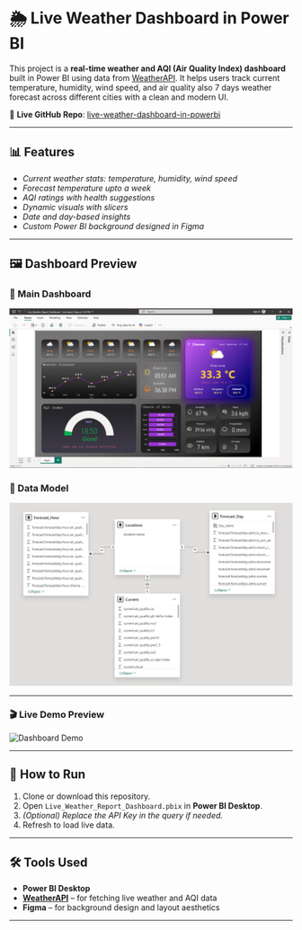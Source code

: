 # 🌦️ Live Weather Dashboard in Power BI

This project is a **real-time weather and AQI (Air Quality Index) dashboard** built in Power BI using data from [WeatherAPI](https://www.weatherapi.com/). It helps users track current temperature, humidity, wind speed, and air quality also 7 days weather forecast across different cities with a clean and modern UI.

🔗 **Live GitHub Repo**: [live-weather-dashboard-in-powerbi](https://github.com/SamiranMistry/live-weather-dashboard-in-powerbi)

---

## 📊 Features

- _Current weather stats: temperature, humidity, wind speed_
- _Forecast temperature upto a week_
- _AQI ratings with health suggestions_
- _Dynamic visuals with slicers_
- _Date and day-based insights_
- _Custom Power BI background designed in Figma_

---

## 🖼️ Dashboard Preview

### 📌 Main Dashboard

![Dashboard](assets/DashBoard.png)

### 🧩 Data Model

![Data Model](assets/Data_Model.png)

---

### 🎬 Live Demo Preview

![Dashboard Demo](assets/Live_Weather_Report_Demo.gif)


---

## 🚀 How to Run

1. Clone or download this repository.
2. Open `Live_Weather_Report_Dashboard.pbix` in **Power BI Desktop**.
3. _(Optional) Replace the API Key in the query if needed._
4. Refresh to load live data.

---

## 🛠️ Tools Used

- **Power BI Desktop**  
- **[WeatherAPI](https://www.weatherapi.com/)** – for fetching live weather and AQI data  
- **Figma** – for background design and layout aesthetics

---


